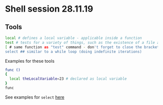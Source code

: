 # Shell session 28.11.19

## Tools

```sh
local # defines a local variable - applicable inside a function
test # tests for a variety of things, such as the existence of a file and many more
[ # same function as "test" command - don't forget to close the bracket
select ## similar to a while loop (doing indefinite iterations)
```

Examples for these tools
```sh
func ()
{
  local theLocalVariable=23 # declared as local variable
}
func
```

See examples for `select` [here](https://www.linuxnix.com/linuxunix-shell-scripting-select-command-examples/)
